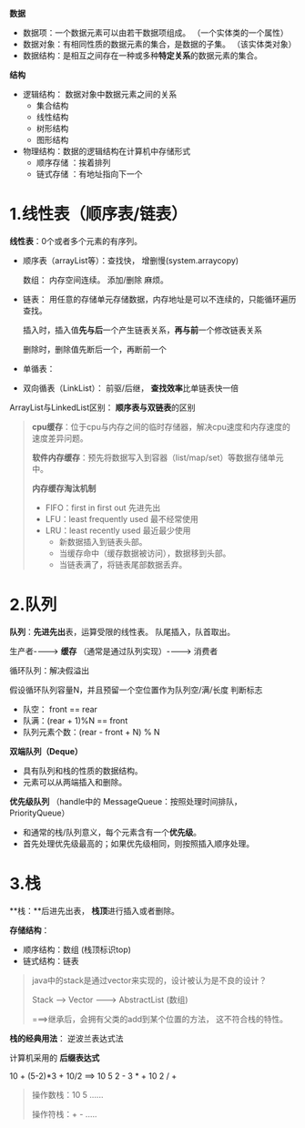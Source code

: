**数据**

- 数据项：一个数据元素可以由若干数据项组成。      （一个实体类的一个属性）
- 数据对象：有相同性质的数据元素的集合，是数据的子集。 （该实体类对象）
- 数据结构：是相互之间存在一种或多种**特定关系**的数据元素的集合。



**结构**

- 逻辑结构： 数据对象中数据元素之间的关系
  - 集合结构
  - 线性结构
  - 树形结构
  - 图形结构
- 物理结构：数据的逻辑结构在计算机中存储形式
  - 顺序存储 ：挨着排列
  - 链式存储 ：有地址指向下一个



# 1.线性表（顺序表/链表）

**线性表**：0个或者多个元素的有序列。

- 顺序表（arrayList等）：查找快， 增删慢(system.arraycopy)

  数组： 内存空间连续。  添加/删除 麻烦。

- 链表： 用任意的存储单元存储数据，内存地址是可以不连续的，只能循环遍历查找。

  插入时，插入值**先与后**一个产生链表关系，**再与前**一个修改链表关系

  删除时，删除值先断后一个，再断前一个 



- 单循表：

- 双向循表（LinkList）： 前驱/后继， **查找效率**比单链表快一倍



ArrayList与LinkedList区别： **顺序表与双链表**的区别



> **cpu缓存**：位于cpu与内存之间的临时存储器，解决cpu速度和内存速度的速度差异问题。
>
> **软件内存缓存**：预先将数据写入到容器（list/map/set）等数据存储单元中。
>
> **内存缓存淘汰机制**
>
> - FIFO：first in first out   先进先出
> - LFU：least frequently used  最不经常使用
> - LRU：least recently used   最近最少使用
>   - 新数据插入到链表头部。
>   - 当缓存命中（缓存数据被访问），数据移到头部。
>   - 当链表满了，将链表尾部数据丢弃。



# 2.队列

**队列**：**先进先出**表，运算受限的线性表。 队尾插入，队首取出。

生产者----> **缓存** （通常是通过队列实现）----> 消费者



循环队列：解决假溢出

假设循环队列容量N，并且预留一个空位置作为队列空/满/长度 判断标志

- 队空： front == rear
- 队满：(rear + 1)%N == front
- 队列元素个数：(rear - front + N) % N



**双端队列（Deque）**

- 具有队列和栈的性质的数据结构。
- 元素可以从两端插入和删除。

**优先级队列** （handle中的 MessageQueue：按照处理时间排队， PriorityQueue）

- 和通常的栈/队列意义，每个元素含有一个**优先级**。
- 首先处理优先级最高的；如果优先级相同，则按照插入顺序处理。



# 3.栈

**栈：**后进先出表， **栈顶**进行插入或者删除。

**存储结构**：

- 顺序结构：数组   (栈顶标识top)
- 链式结构：链表



> java中的stack是通过vector来实现的，设计被认为是不良的设计？
>
>  Stack --> Vector ---> AbstractList (数组)
>
> ===>继承后，会拥有父类的add到某个位置的方法，  这不符合栈的特性。



**栈的经典用法**： 逆波兰表达式法

计算机采用的 **后缀表达式**

10 + (5-2)*3 + 10/2    ==>   10 5 2 - 3 * + 10 2 / +

> 操作数栈：10 5 ......
>
> 操作符栈：+ - .....















